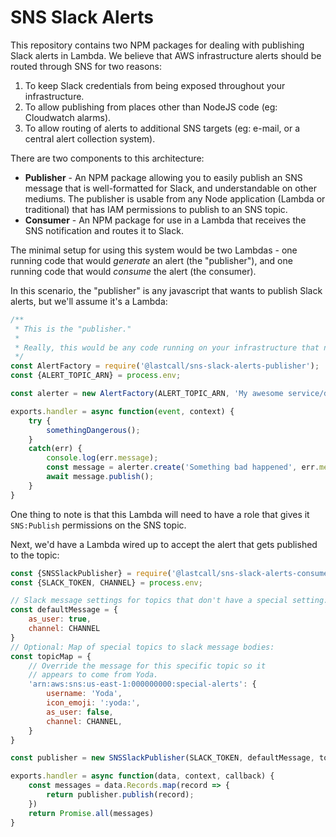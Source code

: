 SNS Slack Alerts
================

This repository contains two NPM packages for dealing with publishing Slack alerts in Lambda.  We believe that AWS infrastructure alerts should be routed through SNS for two reasons:

1. To keep Slack credentials from being exposed throughout your infrastructure.
2. To allow publishing from places other than NodeJS code (eg: Cloudwatch alarms).
3. To allow routing of alerts to additional SNS targets (eg: e-mail, or a central alert collection system).

There are two components to this architecture:

* **Publisher** - An NPM package allowing you to easily publish an SNS message that is well-formatted for Slack, and understandable on other mediums. The publisher is usable from any Node application (Lambda or traditional) that has IAM permissions to publish to an SNS topic.
* **Consumer** - An NPM package for use in a Lambda that receives the SNS notification and routes it to Slack.


The minimal setup for using this system would be two Lambdas - one running code that would _generate_ an alert (the "publisher"), and one running code that would _consume_ the alert (the consumer).

In this scenario, the "publisher" is any javascript that wants to publish Slack alerts, but we'll assume it's a Lambda:

```js
/**
 * This is the "publisher."
 *
 * Really, this would be any code running on your infrastructure that needs to trigger alerts.
 */
const AlertFactory = require('@lastcall/sns-slack-alerts-publisher');
const {ALERT_TOPIC_ARN} = process.env;

const alerter = new AlertFactory(ALERT_TOPIC_ARN, 'My awesome service/dev');

exports.handler = async function(event, context) {
    try {
        somethingDangerous();
    }
    catch(err) {
        console.log(err.message);
        const message = alerter.create('Something bad happened', err.message);
        await message.publish();
    }
}
```

One thing to note is that this Lambda will need to have a role that gives it `SNS:Publish` permissions on the SNS topic.

Next, we'd have a Lambda wired up to accept the alert that gets published to the topic:

```js
const {SNSSlackPublisher} = require('@lastcall/sns-slack-alerts-consumer');
const {SLACK_TOKEN, CHANNEL} = process.env;

// Slack message settings for topics that don't have a special setting:
const defaultMessage = {
    as_user: true,
    channel: CHANNEL
}
// Optional: Map of special topics to slack message bodies:
const topicMap = {
    // Override the message for this specific topic so it
    // appears to come from Yoda.
    'arn:aws:sns:us-east-1:000000000:special-alerts': {
        username: 'Yoda',
        icon_emoji: ':yoda:',
        as_user: false,
        channel: CHANNEL,
    }
}

const publisher = new SNSSlackPublisher(SLACK_TOKEN, defaultMessage, topicMap);

exports.handler = async function(data, context, callback) {
    const messages = data.Records.map(record => {
        return publisher.publish(record);
    })
    return Promise.all(messages)
}
```

